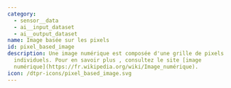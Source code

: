 ```yaml
---
category: 
  - sensor__data
  - ai__input_dataset
  - ai__output_dataset
name: Image basée sur les pixels
id: pixel_based_image
description: Une image numérique est composée d'une grille de pixels
  individuels. Pour en savoir plus , consultez le site [image
  numérique](https://fr.wikipedia.org/wiki/Image_numérique).
icon: /dtpr-icons/pixel_based_image.svg
---
```

